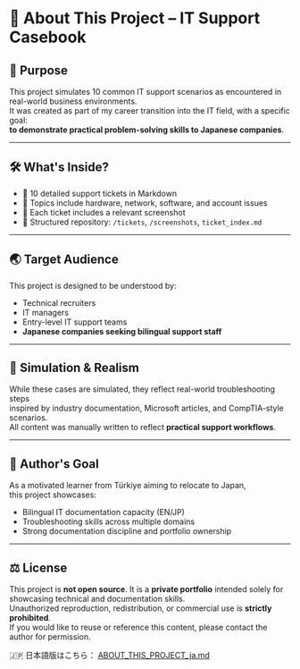 # 📂 About This Project – IT Support Casebook

## 🎯 Purpose

This project simulates 10 common IT support scenarios as encountered in real-world business environments.  
It was created as part of my career transition into the IT field, with a specific goal:  
**to demonstrate practical problem-solving skills to Japanese companies**.

---

## 🛠️ What's Inside?

- 🧾 10 detailed support tickets in Markdown  
- 🔧 Topics include hardware, network, software, and account issues  
- 📸 Each ticket includes a relevant screenshot  
- 📁 Structured repository: `/tickets`, `/screenshots`, `ticket_index.md`  

---

## 🌏 Target Audience

This project is designed to be understood by:
- Technical recruiters  
- IT managers  
- Entry-level IT support teams  
- **Japanese companies seeking bilingual support staff**  

---

## 🧪 Simulation & Realism

While these cases are simulated, they reflect real-world troubleshooting steps  
inspired by industry documentation, Microsoft articles, and CompTIA-style scenarios.  
All content was manually written to reflect **practical support workflows**.

---

## 💼 Author's Goal

As a motivated learner from Türkiye aiming to relocate to Japan,  
this project showcases:
- Bilingual IT documentation capacity (EN/JP)  
- Troubleshooting skills across multiple domains  
- Strong documentation discipline and portfolio ownership  

---

## ⚖️ License

This project is **not open source**. It is a **private portfolio** intended solely for showcasing technical and documentation skills.  
Unauthorized reproduction, redistribution, or commercial use is **strictly prohibited**.  
If you would like to reuse or reference this content, please contact the author for permission.

🇯🇵 日本語版はこちら： [ABOUT_THIS_PROJECT_ja.md](ABOUT_THIS_PROJECT_ja.md)

